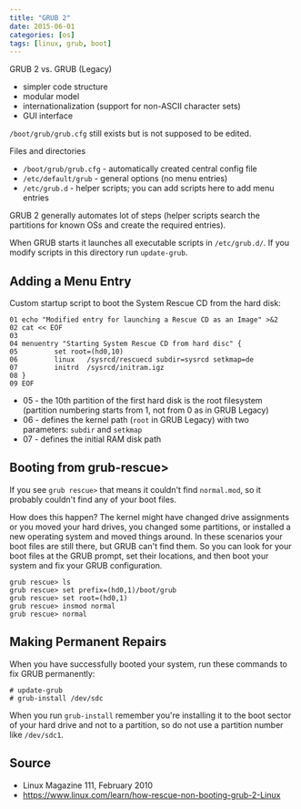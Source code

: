 ```yaml
---
title: "GRUB 2"
date: 2015-06-01
categories: [os]
tags: [linux, grub, boot]
---
```


GRUB 2 vs. GRUB (Legacy)

* simpler code structure
* modular model
* internationalization (support for non-ASCII character sets)
* GUI interface

`/boot/grub/grub.cfg` still exists but is not supposed to be edited.

Files and directories

* `/boot/grub/grub.cfg` - automatically created central config file
* `/etc/default/grub` - general options (no menu entries)
* `/etc/grub.d` - helper scripts; you can add scripts here to add menu entries

GRUB 2 generally automates lot of steps (helper scripts search the partitions
for known OSs and create the required entries).

When GRUB starts it launches all executable scripts in `/etc/grub.d/`. If you modify scripts in this directory run `update-grub`.

## Adding a Menu Entry

Custom startup script to boot the System Rescue CD from the hard disk:

    01 echo "Modified entry for launching a Rescue CD as an Image" >&2
    02 cat << EOF
    03
    04 menuentry "Starting System Rescue CD from hard disc" {
    05         set root=(hd0,10)
    06         linux   /sysrcd/rescuecd subdir=sysrcd setkmap=de
    07         initrd  /sysrcd/initram.igz
    08 }
    09 EOF

* 05 - the 10th partition of the first hard disk is the root filesystem
    (partition numbering starts from 1, not from 0 as in GRUB Legacy)
* 06 - defines the kernel path (`root` in GRUB Legacy) with two parameters: `subdir` and `setkmap`
* 07 - defines the initial RAM disk path

## Booting from grub-rescue>

If you see `grub rescue>` that means it couldn't find `normal.mod`, so it probably couldn't find any of your boot files.

How does this happen? The kernel might have changed drive assignments or you moved your hard drives, you changed some partitions, or installed a new operating system and moved things around. In these scenarios your boot files are still there, but GRUB can't find them. So you can look for your boot files at the GRUB prompt, set their locations, and then boot your system and fix your GRUB configuration.

```
grub rescue> ls
grub rescue> set prefix=(hd0,1)/boot/grub
grub rescue> set root=(hd0,1)
grub rescue> insmod normal
grub rescue> normal
```

## Making Permanent Repairs

When you have successfully booted your system, run these commands to fix GRUB permanently:

```
# update-grub
# grub-install /dev/sdc
```

When you run `grub-install` remember you're installing it to the boot sector of your hard drive and not to a partition, so do not use a partition number like `/dev/sdc1`.

## Source

* Linux Magazine 111, February 2010
* https://www.linux.com/learn/how-rescue-non-booting-grub-2-Linux
